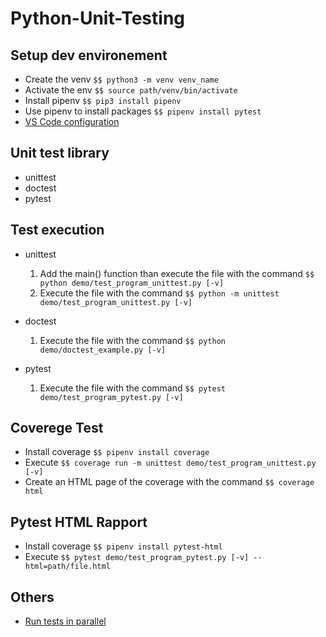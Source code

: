 # Python-Unit-Testing

## Setup dev environement
- Create the venv ``` $$ python3 -m venv venv_name ```
- Activate the env ``` $$ source path/venv/bin/activate ```
- Install pipenv   ``` $$ pip3 install pipenv ```
- Use pipenv to install packages ``` $$ pipenv install pytest ```
- [VS Code configuration](https://code.visualstudio.com/docs/python/testing)

## Unit test library
- unittest
- doctest
- pytest

## Test execution
- unittest
    1. Add the main() function than execute the file with the command  ``` $$ python demo/test_program_unittest.py [-v] ```
    2. Execute the file with the command ``` $$ python -m unittest demo/test_program_unittest.py [-v] ```

- doctest
    1. Execute the file with the command ``` $$ python demo/doctest_example.py [-v] ```

- pytest
    1. Execute the file with the command ``` $$ pytest demo/test_program_pytest.py [-v] ```

## Coverege Test
- Install coverage ``` $$ pipenv install coverage ```
- Execute ``` $$ coverage run -m unittest demo/test_program_unittest.py [-v] ```
- Create an HTML page of the coverage with the command ``` $$ coverage html ```

## Pytest HTML Rapport
- Install coverage ``` $$ pipenv install pytest-html ```
- Execute ``` $$ pytest demo/test_program_pytest.py [-v] --html=path/file.html ```

## Others
- [Run tests in parallel](https://code.visualstudio.com/docs/python/testing#_run-tests-in-parallel)
